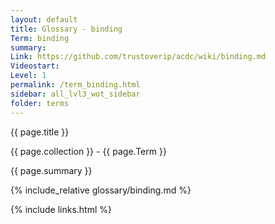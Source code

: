 ```yaml
---
layout: default
title: Glossary - binding
Term: binding
summary: 
Link: https://github.com/trustoverip/acdc/wiki/binding.md
Videostart: 
Level: 1
permalink: /term_binding.html
sidebar: all_lvl3_wot_sidebar
folder: terms
---
```


{{ page.title }}

{{ page.collection }} - {{ page.Term }}

   {{ page.summary }}

{% include_relative glossary/binding.md %}

 {% include links.html %} 
